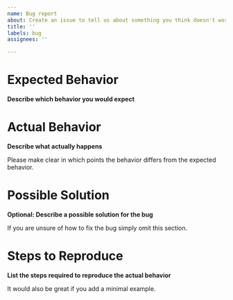 ```yaml
---
name: Bug report
about: Create an issue to tell us about something you think doesn't work as it should
title: ''
labels: bug
assignees: ''

---
```


# Expected Behavior

**Describe which behavior you would expect**

# Actual Behavior

**Describe what actually happens**

Please make clear in which points the behavior differs from the expected behavior.

# Possible Solution

**Optional: Describe a possible solution for the bug**

If you are unsure of how to fix the bug simply omit this section.

# Steps to Reproduce

**List the steps required to reproduce the actual behavior**

It would also be great if you add a minimal example.
